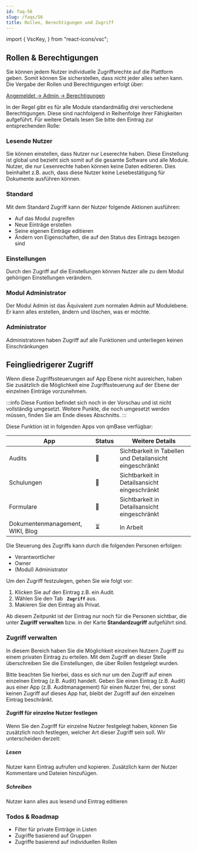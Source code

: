```yaml
---
id: faq-56
slug: /faqs/56
title: Rollen, Berechtigungen und Zugriff
---
```


import {
VscKey,
} from "react-icons/vsc";

## Rollen & Berechtigungen

Sie können jedem Nutzer individuelle Zugriffsrechte auf die Plattform geben. Somit können Sie sicherstellen, dass nicht jeder alles sehen kann. Die Vergabe der Rollen und Berechtigungen erfolgt über:

[Angemeldet -> Admin -> Berechtigungen](https://support.qmbase.com/Account/findworkspace?returnUrl=/_admin/permissions)

In der Regel gibt es für alle Module standardmäßig drei verschiedene Berechtigungen. Diese sind nachfolgend in Reihenfolge ihrer Fähigkeiten aufgeführt. Für weitere Details lesen Sie bitte den Eintrag zur entsprechenden Rolle:

### Lesende Nutzer

Sie können einstellen, dass Nutzer nur Leserechte haben. Diese Einstellung ist global und bezieht sich somit auf die gesamte Software und alle Module. Nutzer, die nur Lesenrechte haben können keine Daten editieren. Dies beinhaltet z.B. auch, dass diese Nutzer keine Lesebestätigung für Dokumente ausführen können.

### Standard

Mit dem Standard Zugriff kann der Nutzer folgende Aktionen ausführen:

- Auf das Modul zugreifen
- Neue Einträge erstellen
- Seine eigenen Einträge editieren
- Ändern von Eigenschaften, die auf den Status des Eintrags bezogen sind

### Einstellungen

Durch den Zugriff auf die Einstellungen können Nutzer alle zu dem Modul gehörigen Einstellungen verändern.

### Modul Administrator

Der Modul Admin ist das Äquivalent zum normalen Admin auf Modulebene. Er kann alles erstellen, ändern und löschen, was er möchte.

### Administrator

Administratoren haben Zugriff auf alle Funktionen und unterliegen keinen Einschränkungen

## Feingliedrigerer Zugriff

Wenn diese Zugriffssteuerungen auf App Ebene nicht ausreichen, haben Sie zusätzlich die Möglichkeit eine Zugriffssteuerung auf der Ebene der einzelnen Einträge vorzunehmen.

:::info
Diese Funtion befindet sich noch in der Vorschau und ist nicht vollständig umgesetzt. Weitere Punkte, die noch umgesetzt werden müssen, finden Sie am Ende dieses Abschnitts.
:::

Diese Funktion ist in folgenden Apps von qmBase verfügbar:

| App                              | Status | Weitere Details                                          |
| -------------------------------- | ------ | -------------------------------------------------------- |
| Audits                           | 🔧     | Sichtbarkeit in Tabellen und Detailansicht eingeschränkt |
| Schulungen                       | 🔧     | Sichtbarkeit in Detailsansicht eingeschränkt             |
| Formulare                        | 🔧     | Sichtbarkeit in Detailsansicht eingeschränkt             |
| Dokumentenmanagement, WIKI, Blog | ⏳     | In Arbeit                                                |

Die Steuerung des Zugriffs kann durch die folgenden Personen erfolgen:

- Verantwortlicher
- Owner
- (Modul) Administrator

Um den Zugriff festzulegen, gehen Sie wie folgt vor:

1. Klicken Sie auf den Eintrag z.B. ein Audit.
2. Wählen Sie den Tab **<code><VscKey/> Zugriff</code>** aus.
3. Makieren Sie den Eintrag als Privat.

Ab diesem Zeitpunkt ist der Eintrag nur noch für die Personen sichtbar, die unter **Zugriff verwalten** bzw. in der Karte **Standardzugriff** aufgeführt sind.

### Zugriff verwalten

In diesem Bereich haben Sie die Möglichkeit einzelnen Nutzern Zugriff zu einem privaten Eintrag zu erteilen. Mit dem Zugriff an dieser Stelle überschreiben Sie die Einstellungen, die über Rollen festgelegt wurden.

Bitte beachten Sie hierbei, dass es sich nur um den Zugriff auf einen einzelnen Eintrag (z.B. Audit) handelt. Geben Sie einen Eintrag (z.B. Audit) aus einer App (z.B. Auditmanagement) für einen Nutzer frei, der sonst keinen Zugriff auf dieses App hat, bleibt der Zugriff auf den einzelnen Eintrag beschränkt.

#### Zugriff für einzelne Nutzer festlegen

Wenn Sie den Zugriff für einzelne Nutzer festgelegt haben, können Sie zusätzlich noch festlegen, welcher Art dieser Zugriff sein soll. Wir unterscheiden derzeit:

##### Lesen

Nutzer kann Eintrag aufrufen und kopieren. Zusätzlich kann der Nutzer Kommentare und Dateien hinzufügen.

##### Schreiben

Nutzer kann alles aus lesend und Eintrag editieren

### Todos & Roadmap

- Filter für private Einträge in Listen
- Zugriffe basierend auf Gruppen
- Zugriffe basierend auf individuellen Rollen
